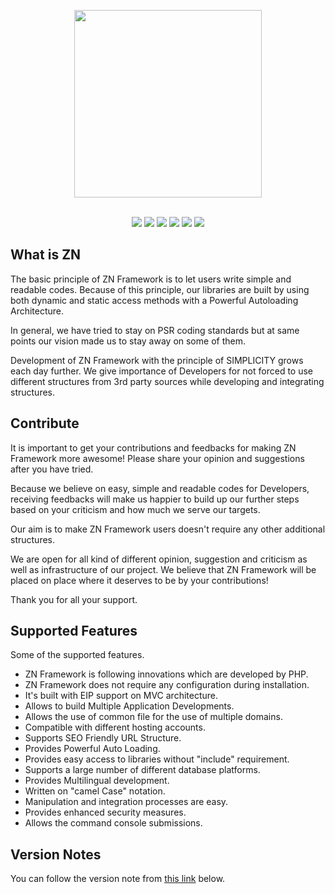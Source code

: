 <p align="center">
	<img width="300" src="https://scontent.fsaw2-2.fna.fbcdn.net/v/t1.0-9/159788908_10224294957862788_7733364500780228254_o.jpg?_nc_cat=107&ccb=1-3&_nc_sid=8631f5&_nc_ohc=QD8sFeetwjsAX9KGMdU&_nc_ht=scontent.fsaw2-2.fna&oh=174bd531fd795f6616b998c387df02a9&oe=6070779C" style="max-width:300px"><br><br>
</p>

<p align="center">
<a href="https://github.com/znframework/fullpack-edition/actions/workflows/phpunit.yml">
	<img src="https://img.shields.io/github/workflow/status/znframework/fullpack-edition/PHPUnit/develop?label=build&logo=github&logoColor=%2300BFFF&style=flat-square" style="max-width:100%;"></a>
<a href="https://coveralls.io/github/znframework/fullpack-edition" rel="nofollow">
	<img src="https://img.shields.io/coveralls/github/znframework/fullpack-edition/develop?color=brightgreen&style=flat-square" style="max-width:100%;"></a>
<a href="https://packagist.org/packages/znframework/package-zerocore" rel="nofollow">
	<img src="https://img.shields.io/packagist/dt/znframework/package-zerocore?style=flat-square" style="max-width:100%;"></a>
<a href="//packagist.org/packages/znframework/znframework" rel="nofollow">
	<img src="https://img.shields.io/github/release-date/znframework/fullpack-edition?style=flat-square" style="max-width:100%;"></a>
<a href="//packagist.org/packages/znframework/fullpack-edition" rel="nofollow">
	<img src="https://img.shields.io/github/v/release/znframework/fullpack-edition?style=flat-square&color=00BFFF" style="max-width:100%;"></a>
<a href="//packagist.org/packages/znframework/fullpack-edition" rel="nofollow">
	<img src="https://img.shields.io/github/license/znframework/fullpack-edition?style=flat-square" style="max-width:100%;"></a>
</p>

<h2>What is ZN</h2>

<p>
The basic principle of ZN Framework is to let users write simple and readable codes. Because of this principle, our libraries are built by using both dynamic and static access methods with a Powerful Autoloading Architecture.

In general, we have tried to stay on PSR coding standards but at same points our vision made us to stay away on some of them.

Development of ZN Framework with the principle of SIMPLICITY grows each day further. We give importance of Developers for not forced to use different structures from 3rd party sources while developing and integrating structures.
</p>

<h2>Contribute</h2>

<p>
It is important to get your contributions and feedbacks for making ZN Framework more awesome! Please share your opinion and suggestions after you have tried.

Because we believe on easy, simple and readable codes for Developers, receiving feedbacks will make us happier to build up our further steps based on your criticism and how much we serve our targets.

Our aim is to make ZN Framework users doesn't require any other additional structures.

We are open for all kind of different opinion, suggestion and criticism as well as infrastructure of our project. We believe that ZN Framework will be placed on place where it deserves to be by your contributions!

Thank you for all your support.
</p>

<h2>Supported Features</h2>

<p>Some of the supported features.</p>

<p>
<ul>
<li>ZN Framework is following innovations which are developed by PHP.</li>
<li>ZN Framework does not require any configuration during installation.</li>
<li>It's built with EIP support on MVC architecture.</li>
<li>Allows to build Multiple Application Developments.</li>
<li>Allows the use of common file for the use of multiple domains.</li>
<li>Compatible with different hosting accounts.</li>
<li>Supports SEO Friendly URL Structure.</li>
<li>Provides Powerful Auto Loading.</li>
<li>Provides easy access to libraries without "include" requirement.</li>
<li>Supports a large number of different database platforms.</li>
<li>Provides Multilingual development.</li>
<li>Written on "camel Case" notation.</li>
<li>Manipulation and integration processes are easy.</li>
<li>Provides enhanced security measures.</li>
<li>Allows the command console submissions.</li>
</ul>
</p>


<h2>Version Notes</h2>

<p>You can follow the version note from <a href="https://docs.znframework.com/getting-started/version-notes">this link</a> below.</p>